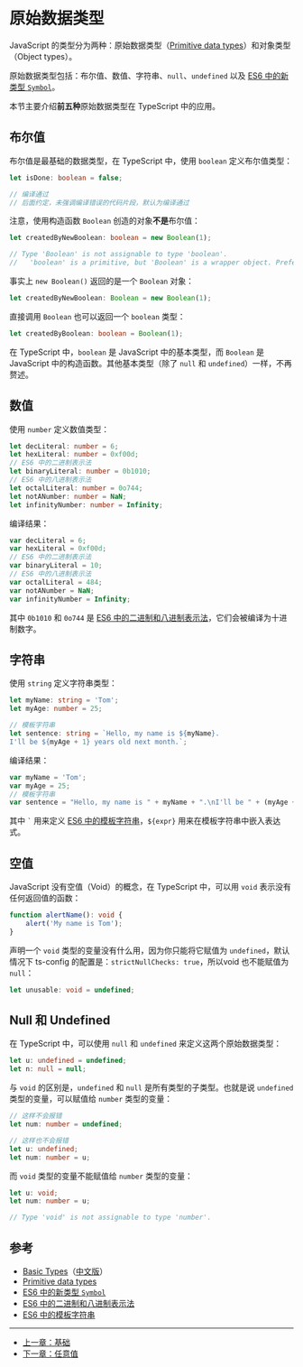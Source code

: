 # 原始数据类型

JavaScript 的类型分为两种：原始数据类型（[Primitive data types][]）和对象类型（Object types）。

原始数据类型包括：布尔值、数值、字符串、`null`、`undefined` 以及 [ES6 中的新类型 `Symbol`][]。

本节主要介绍**前五种**原始数据类型在 TypeScript 中的应用。

## 布尔值

布尔值是最基础的数据类型，在 TypeScript 中，使用 `boolean` 定义布尔值类型：

```ts
let isDone: boolean = false;

// 编译通过
// 后面约定，未强调编译错误的代码片段，默认为编译通过
```

注意，使用构造函数 `Boolean` 创造的对象**不是**布尔值：

```ts
let createdByNewBoolean: boolean = new Boolean(1);

// Type 'Boolean' is not assignable to type 'boolean'.
//   'boolean' is a primitive, but 'Boolean' is a wrapper object. Prefer using 'boolean' when possible.
```

事实上 `new Boolean()` 返回的是一个 `Boolean` 对象：

```ts
let createdByNewBoolean: Boolean = new Boolean(1);
```

直接调用 `Boolean` 也可以返回一个 `boolean` 类型：

```ts
let createdByBoolean: boolean = Boolean(1);
```

在 TypeScript 中，`boolean` 是 JavaScript 中的基本类型，而 `Boolean` 是 JavaScript 中的构造函数。其他基本类型（除了 `null` 和 `undefined`）一样，不再赘述。

## 数值

使用 `number` 定义数值类型：

```ts
let decLiteral: number = 6;
let hexLiteral: number = 0xf00d;
// ES6 中的二进制表示法
let binaryLiteral: number = 0b1010;
// ES6 中的八进制表示法
let octalLiteral: number = 0o744;
let notANumber: number = NaN;
let infinityNumber: number = Infinity;
```

编译结果：

```js
var decLiteral = 6;
var hexLiteral = 0xf00d;
// ES6 中的二进制表示法
var binaryLiteral = 10;
// ES6 中的八进制表示法
var octalLiteral = 484;
var notANumber = NaN;
var infinityNumber = Infinity;
```

其中 `0b1010` 和 `0o744` 是 [ES6 中的二进制和八进制表示法][]，它们会被编译为十进制数字。

## 字符串

使用 `string` 定义字符串类型：

```ts
let myName: string = 'Tom';
let myAge: number = 25;

// 模板字符串
let sentence: string = `Hello, my name is ${myName}.
I'll be ${myAge + 1} years old next month.`;
```

编译结果：

```js
var myName = 'Tom';
var myAge = 25;
// 模板字符串
var sentence = "Hello, my name is " + myName + ".\nI'll be " + (myAge + 1) + " years old next month.";
```

其中 <code>&#96;</code> 用来定义 [ES6 中的模板字符串][]，`${expr}` 用来在模板字符串中嵌入表达式。

## 空值

JavaScript 没有空值（Void）的概念，在 TypeScript 中，可以用 `void` 表示没有任何返回值的函数：

```ts
function alertName(): void {
    alert('My name is Tom');
}
```

声明一个 `void` 类型的变量没有什么用，因为你只能将它赋值为 `undefined`，默认情况下 ts-config 的配置是：```strictNullChecks: true```，所以void 也不能赋值为`null`：

```ts
let unusable: void = undefined;
```

## Null 和 Undefined

在 TypeScript 中，可以使用 `null` 和 `undefined` 来定义这两个原始数据类型：

```ts
let u: undefined = undefined;
let n: null = null;
```

与 `void` 的区别是，`undefined` 和 `null` 是所有类型的子类型。也就是说 `undefined` 类型的变量，可以赋值给 `number` 类型的变量：

```ts
// 这样不会报错
let num: number = undefined;
```

```ts
// 这样也不会报错
let u: undefined;
let num: number = u;
```

而 `void` 类型的变量不能赋值给 `number` 类型的变量：

```ts
let u: void;
let num: number = u;

// Type 'void' is not assignable to type 'number'.
```

## 参考

- [Basic Types](http://www.typescriptlang.org/docs/handbook/basic-types.html)（[中文版](https://zhongsp.gitbooks.io/typescript-handbook/content/doc/handbook/Basic%20Types.html)）
- [Primitive data types][]
- [ES6 中的新类型 `Symbol`][]
- [ES6 中的二进制和八进制表示法][]
- [ES6 中的模板字符串][]

---

- [上一章：基础](README.md)
- [下一章：任意值](any.md)

[Primitive data types]: https://developer.mozilla.org/en-US/docs/Glossary/Primitive
[ES6 中的新类型 `Symbol`]: http://es6.ruanyifeng.com/#docs/symbol
[ES6 中的二进制和八进制表示法]: http://es6.ruanyifeng.com/#docs/number#二进制和八进制表示法
[ES6 中的模板字符串]: http://es6.ruanyifeng.com/#docs/string#模板字符串
